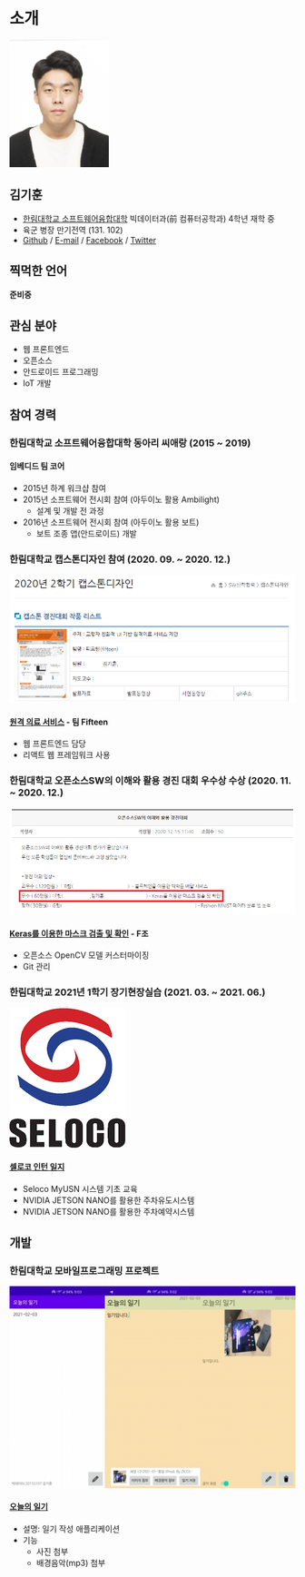 # 소개

<img src="/img/kihoon_2021.jpg" width="175" height="225">

## 김기훈
* [한림대학교 소프트웨어융합대학](https://sw.hallym.ac.kr/) 빅데이터과(前 컴퓨터공학과) 4학년 재학 중
* 육군 병장 만기전역 (131. 102)
* [Github](https://github.com/daedu0813) / [E-mail](mailto:daedu0813@gmail.com) / [Facebook](https://www.facebook.com/daedu4fabk) / [Twitter](https://twitter.com/DaeDuTwit)

## 찍먹한 언어
__준비중__

## 관심 분야
* 웹 프론트엔드  
* 오픈소스  
* 안드로이드 프로그래밍  
* IoT 개발  

## 참여 경력
### 한림대학교 소프트웨어융합대학 동아리 씨애랑 (2015 ~ 2019)
#### 임베디드 팀 코어
* 2015년 하계 워크샵 참여
* 2015년 소프트웨어 전시회 참여 (아두이노 활용 Ambilight)
  - 설계 및 개발 전 과정 
* 2016년 소프트웨어 전시회 참여 (아두이노 활용 보트)
  - 보트 조종 앱(안드로이드) 개발
  

### 한림대학교 캡스톤디자인 참여 (2020. 09. ~ 2020. 12.)
![캡스톤디자인](/img/capstone.png "참여")
#### [원격 의료 서비스](https://github.com/Fifteen-rm/frontend) - 팀 Fifteen
* 웹 프론트엔드 담당
* 리액트 웹 프레임워크 사용


### 한림대학교 오픈소스SW의 이해와 활용 경진 대회 우수상 수상 (2020. 11. ~ 2020. 12.)
![오픈소스SW의이해](/img/keras.png "우수상 수상")
#### [Keras를 이용한 마스크 검출 및 확인](https://github.com/sunnyleeee/OpenSource_Team-F) - F조
* 오픈소스 OpenCV 모델 커스터마이징
* Git 관리

### 한림대학교 2021년 1학기 장기현장실습 (2021. 03. ~ 2021. 06.)
![셀로코_로고](/img/seloco.png "셀로코 로고")
#### [셀로코 인턴 일지](https://github.com/daedu0813/seloco_intern)
* Seloco MyUSN 시스템 기초 교육
* NVIDIA JETSON NANO를 활용한 주차유도시스템
* NVIDIA JETSON NANO를 활용한 주차예약시스템

## 개발
### 한림대학교 모바일프로그래밍 프로젝트
![오늘의 일기](/img/mp.jpg)
#### [오늘의 일기](https://github.com/daedu0813/2020-2-MobileProgrammingProject)
* 설명: 일기 작성 애플리케이션
* 기능
  - 사진 첨부
  - 배경음악(mp3) 첨부

